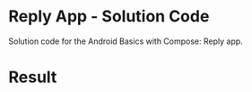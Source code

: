Reply App - Solution Code
=================================
Solution code for the Android Basics with Compose: Reply app.

# Result
